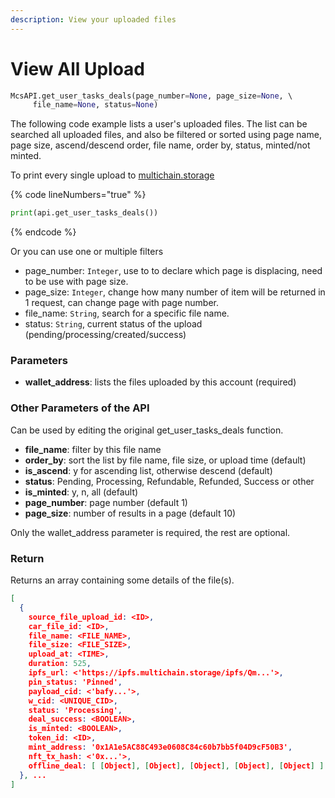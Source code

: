 ```yaml
---
description: View your uploaded files
---
```


# View All Upload

```python
McsAPI.get_user_tasks_deals(page_number=None, page_size=None, \ 
     file_name=None, status=None)
```

The following code example lists a user's uploaded files. The list can be searched all uploaded files, and also be filtered or sorted using page name, page size, ascend/descend order, file name, order by, status, minted/not minted.

To print every single upload to [multichain.storage](https://multichain.storage)

{% code lineNumbers="true" %}
```python
print(api.get_user_tasks_deals())
```
{% endcode %}

Or you can use one or multiple filters

* page\_number: `Integer`, use to to declare which page is displacing, need to be use with page size.
* page\_size: `Integer`, change how many number of item will be returned in 1 request, can change page with page number.
* file\_name: `String`, search for a specific file name.
* status: `String`, current status of the upload (pending/processing/created/success)&#x20;

### Parameters

* **wallet\_address**: lists the files uploaded by this account (required)

### Other Parameters of the API&#x20;

Can be used by editing the original get\_user\_tasks\_deals function.

* **file\_name**: filter by this file name
* **order\_by**: sort the list by file name, file size, or upload time (default)
* **is\_ascend**: y for ascending list, otherwise descend (default)
* **status**: Pending, Processing, Refundable, Refunded, Success or other
* **is\_minted**: y, n, all (default)
* **page\_number**: page number (default 1)
* **page\_size**: number of results in a page (default 10)

Only the wallet\_address parameter is required, the rest are optional.

### Return

Returns an array containing some details of the file(s).

```json
[
  {
    source_file_upload_id: <ID>,
    car_file_id: <ID>,
    file_name: <FILE_NAME>,
    file_size: <FILE_SIZE>,
    upload_at: <TIME>,
    duration: 525,
    ipfs_url: <'https://ipfs.multichain.storage/ipfs/Qm...'>,
    pin_status: 'Pinned',
    payload_cid: <'bafy...'>,
    w_cid: <UNIQUE_CID>,
    status: 'Processing',
    deal_success: <BOOLEAN>,
    is_minted: <BOOLEAN>,
    token_id: <ID>,
    mint_address: '0x1A1e5AC88C493e0608C84c60b7bb5f04D9cF50B3',
    nft_tx_hash: <'0x...'>,
    offline_deal: [ [Object], [Object], [Object], [Object], [Object] ]
  }, ...
]
```
